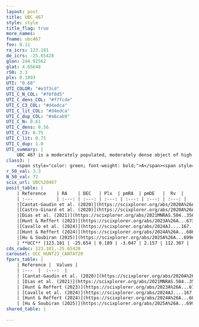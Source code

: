 ```yaml
---
layout: post
title: UBC 467
style: style
title_flag: true
more_names: 
fname: ubc467
fov: 0.11
ra_icrs: 123.181
de_icrs: -25.65428
glon: 244.92562
glat: 4.65648
r50: 3.3
plx: 0.1893
UTI: "0.68"
UTI_COLOR: "#e3f3cd"
UTI_C_N_COL: "#f0f8d5"
UTI_C_dens_COL: "#f7fcde"
UTI_C_C3_COL: "#d4edca"
UTI_C_lit_COL: "#d4edca"
UTI_C_dup_COL: "#a6cab9"
UTI_C_N: 0.61
UTI_C_dens: 0.56
UTI_C_C3: 0.75
UTI_C_lit: 0.75
UTI_C_dup: 1.0
UTI_summary: |
    UBC 467 is a moderately populated, moderately dense object of high C3 quality. It is well-studied in the literature.
class3: |
    <span style="color: green; font-weight: bold;">A</span><span style="color: #FFC300; font-weight: bold;">B</span>
r_50_val: 3.3
N_50_val: 72
scix_url: UBC%20467
posit_table: |
    | Reference    | RA    | DEC   | Plx  | pmRA  | pmDE   |  Rv  |
    | :---         | :---: | :---: | :---: | :---: | :---: | :---: |
    |[Cantat-Gaudin et al. (2020)](https://scixplorer.org/abs/2020A%26A...640A...1C) | 123.177 | -25.657 | 0.168 | -3.054 | 2.122 | -- |
    |[Castro-Ginard et al. (2020)](https://scixplorer.org/abs/2020A%26A...635A..45C) | 123.178 | -25.658 | 0.168 | -3.048 | 2.132 | -- |
    |[Dias et al. (2021)](https://scixplorer.org/abs/2021MNRAS.504..356D) | 123.173 | -25.673 | 0.187 | -3.042 | 2.146 | -- |
    |[Hunt & Reffert (2023)](https://scixplorer.org/abs/2023A%26A...673A.114H) | 123.181 | -25.658 | 0.199 | -3.031 | 2.144 | 112.419 |
    |[Cavallo et al. (2024)](https://scixplorer.org/abs/2024AJ....167...12C) | 123.164 | -25.656 | 0.198 | -- | -- | -- |
    |[Hunt & Reffert (2024)](https://scixplorer.org/abs/2024A%26A...686A..42H) | 123.181 | -25.658 | 0.199 | -3.031 | 2.144 | 112.419 |
    |[Hu & Soubiran (2025)](https://scixplorer.org/abs/2025A%26A...699A.246H) | 123.164 | -25.656 | -- | -- | -- | -- |
    | **UCC** |123.181 | -25.654 | 0.189 | -3.047 | 2.157 | 112.307 | 
cds_radec: 123.181,-25.65428
carousel: UCC_HUNT23_CANTAT20
fpars_table: |
    | Reference |  Values |
    | :---  |  :---:  |
    | [Cantat-Gaudin et al. (2020)](https://scixplorer.org/abs/2020A%26A...640A...1C) | `AVNN=0.18, DMNN=13.55, AgeNN=9.16` |
    | [Dias et al. (2021)](https://scixplorer.org/abs/2021MNRAS.504..356D) | `Av=0.64, Dist=4751, logage=9.131, [Fe/H]=-0.207` |
    | [Hunt & Reffert (2023)](https://scixplorer.org/abs/2023A%26A...673A.114H) | `AV50=0.354, diffAV50=1.641, MOD50=13.311, logAge50=9.054` |
    | [Cavallo et al. (2024)](https://scixplorer.org/abs/2024AJ....167...12C) | `AV50=0.82, dMod50=12.69, logAge50=9.25, [Fe/H]50=-0.29` |
    | [Hunt & Reffert (2024)](https://scixplorer.org/abs/2024A%26A...686A..42H) | `MassJ=334.697` |
    | [Hu & Soubiran (2025)](https://scixplorer.org/abs/2025A%26A...699A.246H) | `MA22=-0.3, MA23f=-0.41, MA23g=-0.31, MZ23=-0.39, MK24=-0.32, MF24=-0.25` |
shared_table: |
    
---
```

